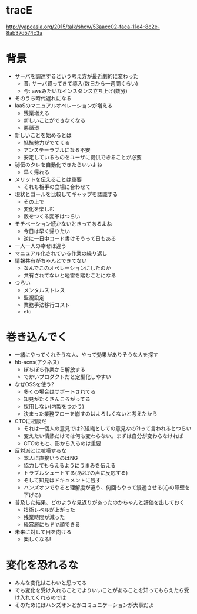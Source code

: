 # tracE

http://yapcasia.org/2015/talk/show/53aacc02-faca-11e4-8c2e-8ab37d574c3a

# 背景

- サーバを調達するという考え方が最近劇的に変わった
  - 昔: サーバ買ってきて導入(数日から一週間くらい)
  - 今: awsみたいなインスタンス立ち上げ(数分)
- そのうち時代遅れになる
- IaaSのマニュアルオペレーションが増える
  - 残業増える
  - 新しいことができなくなる
  - 悪循環
- 新しいことを始めるとは
  - 抵抗勢力がでてくる
  - アンステーラブルになる不安
  - 安定しているものをユーザに提供できることが必要
- 秘伝のタレを自動化できたらいいよね
  - 早く帰れる
- メリットを伝えることは重要
  - それも相手の立場に合わせて
- 現状とゴールを比較してギャップを認識する
  - その上で
  - 変化を楽しむ
  - 敵をつくる変革はつらい
- モチベーション続かないときってあるよね
  - 今日は早く帰りたい
  - 逆に一日中コード書けそうって日もある
- 一人一人の幸せは違う
- マニュアル化されている作業の繰り返し
- 情報共有がちゃんとできてない
  - なんでこのオペレーションにしたのか
  - 共有されてないと地雷を踏むことになる
- つらい
  - メンタルストレス
  - 監視設定
  - 業務手法移行コスト
  - etc

# 巻き込んでく

- 一緒にやってくれそうな人、やって効果がありそうな人を探す
- hb-acns(アクネス)
  - ぽちぽち作業から解放する
  - でかいプロダクトだと定型化しやすい
- なぜOSSを使う?
  - 多くの場合はサポートされてる
  - 知見がたくさんころがってる
  - 採用しない(内製をつかう)
  - 決まった業務フローを崩すのはよろしくないと考えたから
- CTOに相談だ
  - それは一個人の意見では?(組織としての意見なの?)って言われるとつらい
  - 変えたい情熱だけでは何も変わらない。まずは自分が変わらなければ
  - CTOのもと、形から入るのは重要
- 反対派とは喧嘩するな
  - 本人に直接いうのはNG
  - 協力してもらえるようにうまみを伝える
  - トラブルシュートする(あれ?の声に反応する)
  - そして知見はドキュメントに残す
  - ハンズオンでやると理解度が違う、何回もやって浸透させる(心の障壁を下げる)
- 普及した結果、どのような見返りがあったのかちゃんと評価を出しておく
  - 技術レベルが上がった
  - 残業時間が減った
  - 経営層にもドヤ顔できる
- 未来に対して目を向ける
  - 楽しくなる!

# 変化を恐れるな

- みんな変化はこわいと思ってる
- でも変化を受け入れることでよりいいことがあることを知ってもらえたら受け入れてくれるのでは
- そのためにはハンズオンとかコミュニケーションが大事だよ

